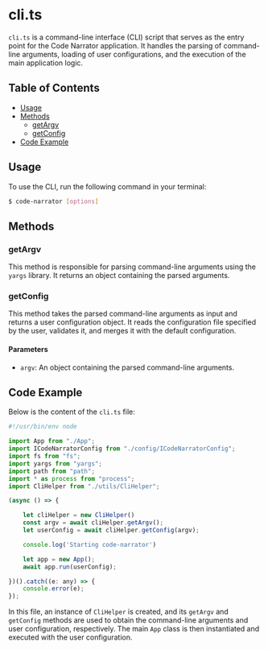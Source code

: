 # cli.ts

`cli.ts` is a command-line interface (CLI) script that serves as the entry point for the Code Narrator application. It handles the parsing of command-line arguments, loading of user configurations, and the execution of the main application logic.

## Table of Contents

- [Usage](#usage)
- [Methods](#methods)
  - [getArgv](#getargv)
  - [getConfig](#getconfig)
- [Code Example](#code-example)

## Usage

To use the CLI, run the following command in your terminal:

```bash
$ code-narrator [options]
```

## Methods

### getArgv

This method is responsible for parsing command-line arguments using the `yargs` library. It returns an object containing the parsed arguments.

### getConfig

This method takes the parsed command-line arguments as input and returns a user configuration object. It reads the configuration file specified by the user, validates it, and merges it with the default configuration.

#### Parameters

- `argv`: An object containing the parsed command-line arguments.

## Code Example

Below is the content of the `cli.ts` file:

```javascript
#!/usr/bin/env node

import App from "./App";
import ICodeNarratorConfig from "./config/ICodeNarratorConfig";
import fs from "fs";
import yargs from "yargs";
import path from "path";
import * as process from "process";
import CliHelper from "./utils/CliHelper";

(async () => {

    let cliHelper = new CliHelper()
    const argv = await cliHelper.getArgv();
    let userConfig = await cliHelper.getConfig(argv);

    console.log('Starting code-narrator')

    let app = new App();
    await app.run(userConfig);

})().catch((e: any) => {
    console.error(e);
});
```

In this file, an instance of `CliHelper` is created, and its `getArgv` and `getConfig` methods are used to obtain the command-line arguments and user configuration, respectively. The main `App` class is then instantiated and executed with the user configuration.